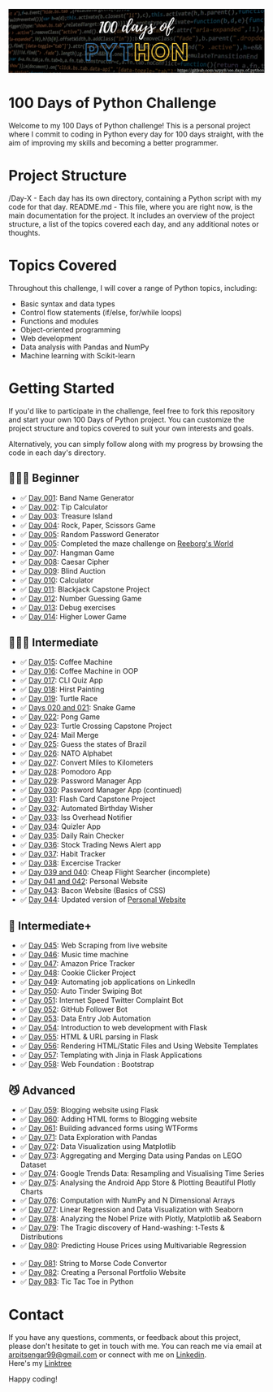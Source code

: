 ![Banner](assets/banner.png)
# 100 Days of Python Challenge <br>
Welcome to my 100 Days of Python challenge! This is a personal project where I commit to coding in Python every day for 100 days straight, with the aim of improving my skills and becoming a better programmer.
<br>

# Project Structure <br>
/Day-X - Each day has its own directory, containing a Python script with my code for that day.
README.md - This file, where you are right now, is the main documentation for the project. It includes an overview of the project structure, a list of the topics covered each day, and any additional notes or thoughts.
<br>

# Topics Covered <br>
Throughout this challenge, I will cover a range of Python topics, including:
  <ul>
        <li>Basic syntax and data types</li>
        <li>Control flow statements (if/else, for/while loops)</li>
        <li>Functions and modules</li>
        <li>Object-oriented programming</li>
        <li>Web development</li>
        <li>Data analysis with Pandas and NumPy</li>
        <li>Machine learning with Scikit-learn</li>
    </ul>

# Getting Started <br>
If you'd like to participate in the challenge, feel free to fork this repository and start your own 100 Days of Python project. You can customize the project structure and topics covered to suit your own interests and goals.

Alternatively, you can simply follow along with my progress by browsing the code in each day's directory.
<br>

## 👨🏻‍🎓 Beginner
- :white_check_mark: [Day 001](Days-1-to-10/Day-1): Band Name Generator 
- :white_check_mark: [Day 002](Days-1-to-10/Day-2): Tip Calculator
- :white_check_mark: [Day 003](Days-1-to-10/Day-3): Treasure Island
- :white_check_mark: [Day 004](Days-1-to-10/Day-4): Rock, Paper, Scissors Game
- :white_check_mark: [Day 005](Days-1-to-10/Day-5): Random Password Generator
- :white_check_mark: [Day 005](Days-1-to-10/Day-6): Completed the maze challenge on [Reeborg's World](https://reeborg.ca/index_en.html)
- :white_check_mark: [Day 007](Days-1-to-10/Day-7): Hangman Game
- :white_check_mark: [Day 008](Days-1-to-10/Day-8): Caesar Cipher
- :white_check_mark: [Day 009](Days-1-to-10/Day-9): Blind Auction
- :white_check_mark: [Day 010](Days-1-to-10/Day-10): Calculator
- :white_check_mark: [Day 011](Days-11-to-21/Day-11): Blackjack Capstone Project
- :white_check_mark: [Day 012](Days-11-to-21/Day-12): Number Guessing Game
- :white_check_mark: [Day 013](Days-11-to-21/Day-13): Debug exercises
- :white_check_mark: [Day 014](Days-11-to-21/Day-14): Higher Lower Game

## 🏋🏻‍♂ Intermediate
- :white_check_mark: [Day 015](Days-11-to-21/Day-15): Coffee Machine
- :white_check_mark: [Day 016](Days-11-to-21/Day-16): Coffee Machine in OOP
- :white_check_mark: [Day 017](Days-11-to-21/Day-17): CLI Quiz App
- :white_check_mark: [Day 018](Days-11-to-21/Day-18): Hirst Painting
- :white_check_mark: [Day 019](Days-11-to-21/Day-19): Turtle Race
- :white_check_mark: [Days 020 and 021](Days-11-to-21/Days-20-and-21): Snake Game
- :white_check_mark: [Day 022](Days-22-to-30/Day-22): Pong Game
- :white_check_mark: [Day 023](Days-22-to-30/Day-23): Turtle Crossing Capstone Project
- :white_check_mark: [Day 024](Days-22-to-30/Day-24): Mail Merge
- :white_check_mark: [Day 025](Days-22-to-30/Day-25): Guess the states of Brazil
- :white_check_mark: [Day 026](Days-22-to-30/Day-26): NATO Alphabet
- :white_check_mark: [Day 027](Days-22-to-30/Day-27): Convert Miles to Kilometers
- :white_check_mark: [Day 028](Days-22-to-30/Day-28): Pomodoro App
- :white_check_mark: [Day 029](Days-22-to-30/Day-29): Password Manager App
- :white_check_mark: [Day 030](Days-22-to-30/Day-30): Password Manager App (continued)
- :white_check_mark: [Day 031](Days-31-to-40/Day-31): Flash Card Capstone Project
- :white_check_mark: [Day 032](Days-31-to-40/Day-32): Automated Birthday Wisher 
- :white_check_mark: [Day 033](Days-31-to-40/Day-33): Iss Overhead Notifier
- :white_check_mark: [Day 034](Days-31-to-40/Day-34): Quizler App
- :white_check_mark: [Day 035](Days-31-to-40/Day-35): Daily Rain Checker
- :white_check_mark: [Day 036](Days-31-to-40/Day-36): Stock Trading News Alert app
- :white_check_mark: [Day 037](Days-31-to-40/Day-37): Habit Tracker
- :white_check_mark: [Day 038](Days-31-to-40/Day-38): Excercise Tracker
- :white_check_mark: [Day 039 and 040](Days-31-to-40/Days-39-and-40): Cheap Flight Searcher (incomplete)
- :white_check_mark: [Day 041 and 042](Days-41-to-50/Days-41-and-42): Personal Website
- :white_check_mark: [Day 043](Days-41-to-50/Day-43): Bacon Website (Basics of CSS)
- :white_check_mark: [Day 044](Days-41-to-50/Day-44): Updated version of [Personal Website](https://arpitsengar99.github.io/)

## 💪 Intermediate+ 
- :white_check_mark: [Day 045](Days-41-to-50/Day-45): Web Scraping from live website
- :white_check_mark: [Day 046](Days-41-to-50/Day-46): Music time machine
- :white_check_mark: [Day 047](Days-41-to-50/Day-47): Amazon Price Tracker
- :white_check_mark: [Day 048](Days-41-to-50/Day-48): Cookie Clicker Project
- :white_check_mark: [Day 049](Days-41-to-50/Day-49): Automating job applications on LinkedIn 
- :white_check_mark: [Day 050](Days-41-to-50/Day-50): Auto Tinder Swiping Bot 
- :white_check_mark: [Day 051](Days-51-to-60/Day-51): Internet Speed Twitter Complaint Bot
- :white_check_mark: [Day 052](Days-51-to-60/Day-52): GitHub Follower Bot
- :white_check_mark: [Day 053](Days-51-to-60/Day-53): Data Entry Job Automation
- :white_check_mark: [Day 054](Days-51-to-60/Day-54): Introduction to web development with Flask
- :white_check_mark: [Day 055](Days-51-to-60/Day-55): HTML & URL parsing in Flask
- :white_check_mark: [Day 056](Days-51-to-60/Day-56): Rendering HTML/Static Files and Using Website Templates
- :white_check_mark: [Day 057](Days-51-to-60/Day-57): Templating with Jinja in Flask Applications
- :white_check_mark: [Day 058](Days-51-to-60/Day-58): Web Foundation : Bootstrap

## 😼 Advanced 
- :white_check_mark: [Day 059](Days-51-to-60/Day-59-and-60): Blogging website using Flask
- :white_check_mark: [Day 060](Days-51-to-60/Day-59-and-60): Adding HTML forms to Blogging website
- :white_check_mark: [Day 061](Days-61-to-70/Day-61): Building advanced forms using WTForms
- :white_check_mark: [Day 071](Days-71-to-80/Day-71): Data Exploration with Pandas
- :white_check_mark: [Day 072](Days-71-to-80/Day-72): Data Visualization using Matplotlib
- :white_check_mark: [Day 073](Days-71-to-80/Day-73): Aggregating and Merging Data using Pandas on LEGO Dataset
- :white_check_mark: [Day 074](Days-71-to-80/Day-74): Google Trends Data: Resampling and Visualising Time Series 
- :white_check_mark: [Day 075](Days-71-to-80/Day-75): Analysing the Android App Store &  Plotting Beautiful Plotly Charts 
- :white_check_mark: [Day 076](Days-71-to-80/Day-76): Computation with NumPy and N Dimensional Arrays 
- :white_check_mark: [Day 077](Days-71-to-80/Day-77): Linear Regression and Data Visualization with Seaborn
- :white_check_mark: [Day 078](Days-71-to-80/Day-78): Analyzing the Nobel Prize with Plotly, Matplotlib a& Seaborn
- :white_check_mark: [Day 079](Days-71-to-80/Day-79): The Tragic discovery of Hand-washing: t-Tests & Distributions
- :white_check_mark: [Day 080](Days-71-to-80/Day-80): Predicting House Prices using Multivariable Regression <br><br>
- :white_check_mark: [Day 081](Days-81-to-90/Day-81): String to Morse Code Convertor
- :white_check_mark: [Day 082](Days-81-to-90/Day-82): Creating a Personal Portfolio Website
- :white_check_mark: [Day 083](Days-81-to-90/Day-83): Tic Tac Toe in Python


# Contact <br>
If you have any questions, comments, or feedback about this project, please don't hesitate to get in touch with me. You can reach me via email at arpitsengar99@gmail.com or connect with me on <a href="https://www.linkedin.com/in/arpit-sengar-924669235/">Linkedin</a>.
<br>
Here's my <a href="https://linktr.ee/arpitwastaken">Linktree</a>    

Happy coding!
